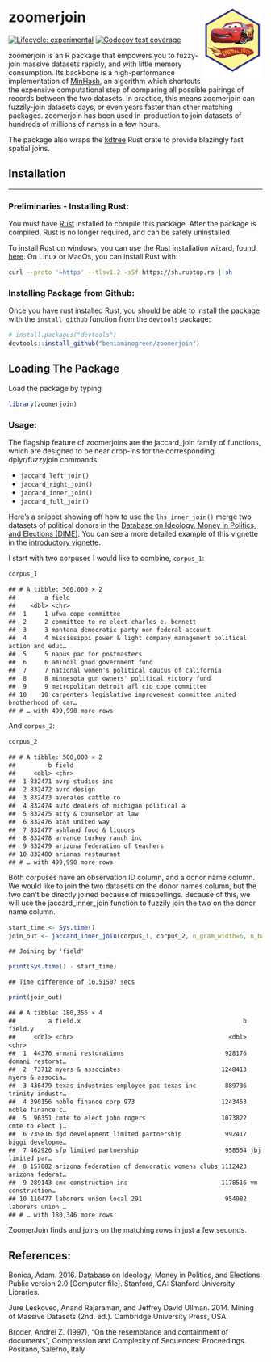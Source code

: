 
# zoomerjoin <img src='man/figures/logo.png' align="right" height="139" />

<!-- badges: start -->

[![Lifecycle:
experimental](https://img.shields.io/badge/lifecycle-experimental-orange.svg)](https://lifecycle.r-lib.org/articles/stages.html#experimental)
[![Codecov test
coverage](https://codecov.io/gh/beniaminogreen/zoomerjoin/branch/main/graph/badge.svg)](https://app.codecov.io/gh/beniaminogreen/zoomerjoin?branch=main)
<!-- badges: end -->

zoomerjoin is an R package that empowers you to fuzzy-join massive
datasets rapidly, and with little memory consumption. Its backbone is a
high-performance implementation of
[MinHash](https://en.wikipedia.org/wiki/MinHash), an algorithm which
shortcuts the expensive computational step of comparing all possible
pairings of records between the two datasets. In practice, this means
zoomerjoin can fuzzily-join datasets days, or even years faster than
other matching packages. zoomerjoin has been used in-production to join
datasets of hundreds of millions of names in a few hours.

The package also wraps the
[kdtree](https://docs.rs/kdtree/latest/kdtree/) Rust crate to provide
blazingly fast spatial joins.

## Installation

------------------------------------------------------------------------

### Preliminaries - Installing Rust:

You must have [Rust](https://www.rust-lang.org/tools/install) installed
to compile this package. After the package is compiled, Rust is no
longer required, and can be safely uninstalled.

To install Rust on windows, you can use the Rust installation wizard,
found
[here](https://forge.rust-lang.org/infra/other-installation-methods.html).
On Linux or MacOs, you can install Rust with:

``` sh
curl --proto '=https' --tlsv1.2 -sSf https://sh.rustup.rs | sh
```

### Installing Package from Github:

Once you have rust installed Rust, you should be able to install the
package with the `install_github` function from the `devtools` package:

``` r
# install.packages("devtools")
devtools::install_github("beniaminogreen/zoomerjoin")
```

## Loading The Package

Load the package by typing

``` r
library(zoomerjoin)
```

### Usage:

The flagship feature of zoomerjoins are the jaccard_join family of
functions, which are designed to be near drop-ins for the corresponding
dplyr/fuzzyjoin commands:

- `jaccard_left_join()`
- `jaccard_right_join()`
- `jaccard_inner_join()`
- `jaccard_full_join()`

Here’s a snippet showing off how to use the `lhs_inner_join()` merge two
datasets of political donors in the [Database on Ideology, Money in
Politics, and Elections (DIME)](https://data.stanford.edu/dime). You can
see a more detailed example of this vignette in the [introductory
vignette](https://beniaminogreen.github.io/zoomerjoin/articles/guided_tour.html).

I start with two corpuses I would like to combine, `corpus_1`:

``` r
corpus_1
```

    ## # A tibble: 500,000 × 2
    ##        a field                                                                  
    ##    <dbl> <chr>                                                                  
    ##  1     1 ufwa cope committee                                                    
    ##  2     2 committee to re elect charles e. bennett                               
    ##  3     3 montana democratic party non federal account                           
    ##  4     4 mississippi power & light company management political action and educ…
    ##  5     5 napus pac for postmasters                                              
    ##  6     6 aminoil good government fund                                           
    ##  7     7 national women's political caucus of california                        
    ##  8     8 minnesota gun owners' political victory fund                           
    ##  9     9 metropolitan detroit afl cio cope committee                            
    ## 10    10 carpenters legislative improvement committee united brotherhood of car…
    ## # … with 499,990 more rows

And `corpus_2`:

``` r
corpus_2
```

    ## # A tibble: 500,000 × 2
    ##         b field                               
    ##     <dbl> <chr>                               
    ##  1 832471 avrp studios inc                    
    ##  2 832472 avrd design                         
    ##  3 832473 avenales cattle co                  
    ##  4 832474 auto dealers of michigan political a
    ##  5 832475 atty & counselor at law             
    ##  6 832476 at&t united way                     
    ##  7 832477 ashland food & liquors              
    ##  8 832478 arvance turkey ranch inc            
    ##  9 832479 arizona federation of teachers      
    ## 10 832480 arianas restaurant                  
    ## # … with 499,990 more rows

Both corpuses have an observation ID column, and a donor name column. We
would like to join the two datasets on the donor names column, but the
two can’t be directly joined because of misspellings. Because of this,
we will use the jaccard_inner_join function to fuzzily join the two on
the donor name column.

``` r
start_time <- Sys.time()
join_out <- jaccard_inner_join(corpus_1, corpus_2, n_gram_width=6, n_bands=20, band_width=6)
```

    ## Joining by 'field'

``` r
print(Sys.time() - start_time)
```

    ## Time difference of 10.51507 secs

``` r
print(join_out)
```

    ## # A tibble: 180,356 × 4
    ##         a field.x                                             b field.y         
    ##     <dbl> <chr>                                           <dbl> <chr>           
    ##  1  44376 armani restorations                            928176 domani restorat…
    ##  2  73712 myers & associates                            1248413 myers & associa…
    ##  3 436479 texas industries employee pac texas inc        889736 trinity industr…
    ##  4 390156 noble finance corp 973                        1243453 noble finance c…
    ##  5  96351 cmte to elect john rogers                     1073822 cmte to elect j…
    ##  6 239816 dgd development limited partnership            992417 biggi developme…
    ##  7 462926 sfp limited partnership                        958554 jbj limited par…
    ##  8 157082 arizona federation of democratic womens clubs 1112423 arizona federat…
    ##  9 289143 cmc construction inc                          1178516 vm construction…
    ## 10 110477 laborers union local 291                       954982 laborers union …
    ## # … with 180,346 more rows

ZoomerJoin finds and joins on the matching rows in just a few seconds.

## References:

Bonica, Adam. 2016. Database on Ideology, Money in Politics, and
Elections: Public version 2.0 \[Computer file\]. Stanford, CA: Stanford
University Libraries.

Jure Leskovec, Anand Rajaraman, and Jeffrey David Ullman. 2014. Mining
of Massive Datasets (2nd. ed.). Cambridge University Press, USA.

Broder, Andrei Z. (1997), “On the resemblance and containment of
documents”, Compression and Complexity of Sequences: Proceedings.
Positano, Salerno, Italy
